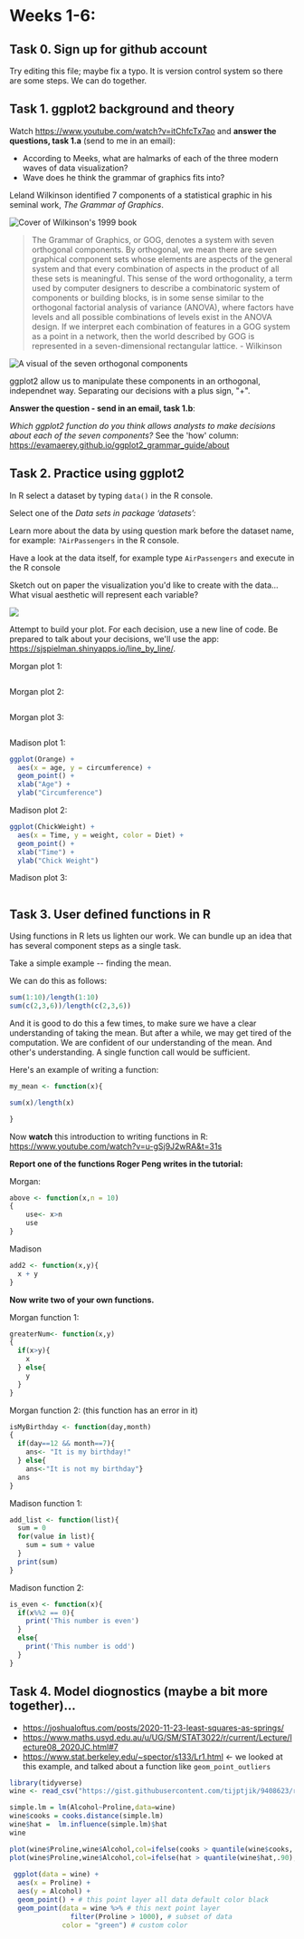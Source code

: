 



# Weeks 1-6:

## Task 0. Sign up for github account

Try editing this file; maybe fix a typo.  It is version control system so there are some steps. We can do together.  

## Task 1. ggplot2 background and theory

Watch https://www.youtube.com/watch?v=itChfcTx7ao and **answer the questions, task 1.a** (send to me in an email):

- According to Meeks, what are halmarks of each of the three modern waves of data visualization?
- Wave does he think the grammar of graphics fits into?

Leland Wilkinson identified 7 components of a statistical graphic in his seminal work, *The Grammar of Graphics*.

![Cover of Wilkinson's 1999 book](https://encrypted-tbn0.gstatic.com/images?q=tbn:ANd9GcQ4P5ANBcXvQ61yA7ElksWqodnd77ZMPsBN7KJ0ALyHq0XYNAqqNVYR4SgmAvJ9PkIfUbg&usqp=CAU)

> The Grammar of Graphics, or GOG, denotes a system with seven orthogonal components. By orthogonal, we mean there are seven graphical component sets whose elements are aspects of the general system and that every combination of aspects in the product of all these sets is meaningful. This sense of the word orthogonality, a term used by computer designers to describe a combinatoric system of components or building blocks, is in some sense similar to the orthogonal factorial analysis of variance (ANOVA), where factors have levels and all possible combinations of levels exist in the ANOVA design. If we interpret each combination of features in a GOG system as a point in a network, then the world described by GOG is represented in a seven-dimensional rectangular lattice. - Wilkinson

![A visual of the seven orthogonal components](https://miro.medium.com/max/1838/1*MMZuYgeC_YjXNC1r4D4sog.png)

ggplot2 allow us to manipulate these components in an orthogonal, independnet way.  Separating our decisions with a plus sign, "+".  

**Answer the question - send in an email, task 1.b**: 

*Which ggplot2 function do you think allows analysts to make decisions about each of the seven components?*  See the 'how' column: 	https://evamaerey.github.io/ggplot2_grammar_guide/about

## Task 2. Practice using ggplot2

In R select a dataset by typing `data()` in the R console.  

Select one of the *Data sets in package ‘datasets’:*

Learn more about the data by using question mark before the dataset name, for example: `?AirPassengers` in the R console.

Have a look at the data itself, for example type `AirPassengers` and execute in the R console

Sketch out on paper the visualization you'd like to create with the data... What visual aesthetic will represent each variable?

![](https://clauswilke.com/dataviz/aesthetic_mapping_files/figure-html/common-aesthetics-1.png)

Attempt to build your plot.  For each decision, use a new line of code.  Be prepared to talk about your decisions, we'll use the app:  https://sjspielman.shinyapps.io/line_by_line/.

Morgan plot 1:

``` r

```

Morgan plot 2:

``` r

```

Morgan plot 3:

``` r

```


Madison plot 1:

``` r
ggplot(Orange) +
  aes(x = age, y = circumference) +
  geom_point() +
  xlab("Age") +
  ylab("Circumference")

```

Madison plot 2:

``` r
ggplot(ChickWeight) + 
  aes(x = Time, y = weight, color = Diet) + 
  geom_point() + 
  xlab("Time") + 
  ylab("Chick Weight")
```

Madison plot 3:

``` r
```

## Task 3. User defined functions in R

Using functions in R lets us lighten our work.  We can bundle up an idea that has several component steps as a single task. 

Take a simple example -- finding the mean.  

We can do this as follows:

``` r
sum(1:10)/length(1:10)
sum(c(2,3,6))/length(c(2,3,6))
```

And it is good to do this a few times, to make sure we have a clear understanding of taking the mean.  But after a while, we may get tired of the computation.  We are confident of our understanding of the mean.  And other's understanding.  A single function call would be sufficient.  

Here's an example of writing a function:

``` r
my_mean <- function(x){

sum(x)/length(x)

}
```

Now **watch** this introduction to writing functions in R:  https://www.youtube.com/watch?v=u-gSj9J2wRA&t=31s

**Report one of the functions Roger Peng writes in the tutorial:**

Morgan:

``` r
above <- function(x,n = 10)
{
    use<- x>n
    use
}
```

Madison 

``` r
add2 <- function(x,y){
  x + y
}

```


**Now write two of your own functions.**

Morgan function 1:

``` r
greaterNum<- function(x,y)
{
  if(x>y){
    x
  } else{
    y
  }
}

```

Morgan function 2:
(this function has an error in it)

``` r
isMyBirthday <- function(day,month)
{
  if(day==12 && month==7){
    ans<- "It is my birthday!"
  } else{ 
    ans<-"It is not my birthday"}
  ans
}

```

Madison function 1:

``` r
add_list <- function(list){
  sum = 0 
  for(value in list){
    sum = sum + value
  }
  print(sum)
}

```

Madison function 2:

``` r
is_even <- function(x){
  if(x%%2 == 0){
    print('This number is even')
  }
  else{
    print('This number is odd')
  }
}

```

## Task 4. Model diognostics (maybe a bit more together)...

- https://joshualoftus.com/posts/2020-11-23-least-squares-as-springs/
- https://www.maths.usyd.edu.au/u/UG/SM/STAT3022/r/current/Lecture/lecture08_2020JC.html#7
- https://www.stat.berkeley.edu/~spector/s133/Lr1.html <- we looked at this example, and talked about a function like `geom_point_outliers`


``` r
library(tidyverse)
wine <- read_csv("https://gist.githubusercontent.com/tijptjik/9408623/raw/b237fa5848349a14a14e5d4107dc7897c21951f5/wine.csv")

simple.lm = lm(Alcohol~Proline,data=wine)
wine$cooks = cooks.distance(simple.lm)
wine$hat =  lm.influence(simple.lm)$hat
wine

plot(wine$Proline,wine$Alcohol,col=ifelse(cooks > quantile(wine$cooks,.90),'red','black'))
plot(wine$Proline,wine$Alcohol,col=ifelse(hat > quantile(wine$hat,.90),'blue','black'))
 
 ggplot(data = wine) + 
  aes(x = Proline) + 
  aes(y = Alcohol) + 
  geom_point() + # this point layer all data default color black
  geom_point(data = wine %>% # this next point layer
               filter(Proline > 1000), # subset of data
             color = "green") # custom color

```
